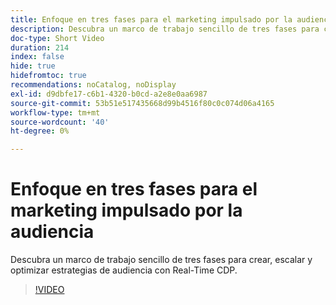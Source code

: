 ```yaml
---
title: Enfoque en tres fases para el marketing impulsado por la audiencia
description: Descubra un marco de trabajo sencillo de tres fases para crear, escalar y optimizar estrategias de audiencia con Real-Time CDP.
doc-type: Short Video
duration: 214
index: false
hide: true
hidefromtoc: true
recommendations: noCatalog, noDisplay
exl-id: d9dbfe17-c6b1-4320-b0cd-a2e8e0aa6987
source-git-commit: 53b51e517435668d99b4516f80c0c074d06a4165
workflow-type: tm+mt
source-wordcount: '40'
ht-degree: 0%

---
```


# Enfoque en tres fases para el marketing impulsado por la audiencia

Descubra un marco de trabajo sencillo de tres fases para crear, escalar y optimizar estrategias de audiencia con Real-Time CDP.

<!-- 72_S508_3442517_213_threephased-approach-to-audiencedriven-marketing -->
>[!VIDEO](https://video.tv.adobe.com/v/3458299/?learn=on&enablevpops=true)
